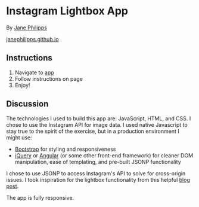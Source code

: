 # Instagram Lightbox App

By [Jane Philipps](mailto:jane.philipps@gmail.com)

[janephilipps.github.io](http://janephilipps.github.io)

## Instructions

1. Navigate to [app](http://janephilipps.github.io/instagram_lightbox_app.html)
2. Follow instructions on page
3. Enjoy!

## Discussion

The technologies I used to build this app are: JavaScript, HTML, and CSS. I chose to use the Instagram API for image data. I used native Javascript to stay true to the spirit of the exercise, but in a production environment I might use:

- [Bootstrap](http://getbootstrap.com/) for styling and responsiveness
- [jQuery](https://jquery.com/) or [Angular](https://angularjs.org/) (or some other front-end framework) for cleaner DOM manipulation, ease of templating, and pre-built JSONP functionality

I chose to use JSONP to access Instagram's API to solve for cross-origin issues. I took inspiration for the lightbox functionality from this helpful [blog post](https://www.script-tutorials.com/how-to-create-a-lightbox-ultra-using-css-and-javascript/).

The app is fully responsive.
